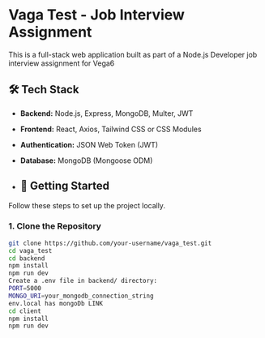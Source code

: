 # Vaga Test - Job Interview Assignment

This is a full-stack web application built as part of a Node.js Developer job interview assignment for Vega6 

## 🛠️ Tech Stack

- **Backend:** Node.js, Express, MongoDB, Multer, JWT
- **Frontend:** React, Axios, Tailwind CSS or CSS Modules
- **Authentication:** JSON Web Token (JWT)
- **Database:** MongoDB (Mongoose ODM)

- ## 🚀 Getting Started

Follow these steps to set up the project locally.

### 1. Clone the Repository

```bash
git clone https://github.com/your-username/vaga_test.git
cd vaga_test
cd backend
npm install
npm run dev
Create a .env file in backend/ directory:
PORT=5000
MONGO_URI=your_mongodb_connection_string
env.local has mongoDb LINK
cd client
npm install
npm run dev 
